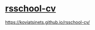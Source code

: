 # [rsschool-cv](https://koviatsinets.github.io/rsschool-cv/cv)
https://koviatsinets.github.io/rsschool-cv/
